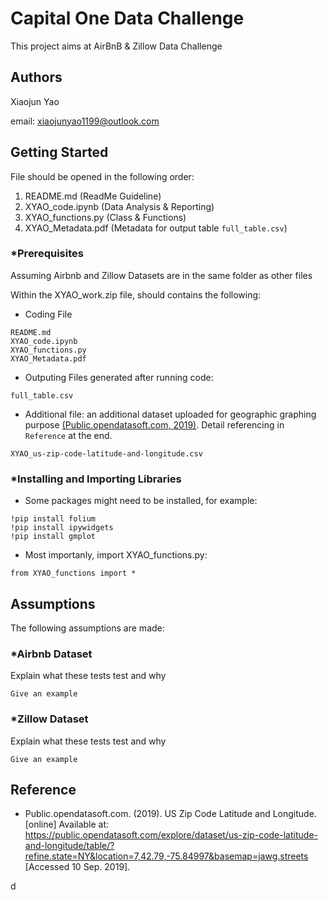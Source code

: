 # Capital One Data Challenge

This project aims at AirBnB & Zillow Data Challenge

## Authors
Xiaojun Yao

email: xiaojunyao1199@outlook.com

## Getting Started
File should be opened in the following order:
1. README.md (ReadMe Guideline)
2. XYAO_code.ipynb (Data Analysis & Reporting)
3. XYAO_functions.py (Class & Functions)
4. XYAO_Metadata.pdf (Metadata for output table `full_table.csv`)

### *Prerequisites
Assuming Airbnb and Zillow Datasets are in the same folder as other files

Within the XYAO_work.zip file, should contains the following:
* Coding File
```
README.md
XYAO_code.ipynb
XYAO_functions.py
XYAO_Metadata.pdf
```
* Outputing Files generated after running code:
```
full_table.csv
```
* Additional file: an additional dataset uploaded for geographic graphing purpose [(Public.opendatasoft.com, 2019)](https://public.opendatasoft.com/explore/dataset/us-zip-code-latitude-and-longitude/table/?refine.state=NY&location=7,42.79,-75.84997&basemap=jawg.streets). Detail referencing in `Reference` at the end.
```
XYAO_us-zip-code-latitude-and-longitude.csv
````

### *Installing and Importing Libraries

* Some packages might need to be installed, for example:
```
!pip install folium
!pip install ipywidgets
!pip install gmplot
```
* Most importanly, import XYAO_functions.py:
```
from XYAO_functions import *
```

## Assumptions 
The following assumptions are made:

### *Airbnb Dataset

Explain what these tests test and why

```
Give an example
```

### *Zillow Dataset

Explain what these tests test and why

```
Give an example
```


## Reference

* Public.opendatasoft.com. (2019). US Zip Code Latitude and Longitude. [online] Available at: https://public.opendatasoft.com/explore/dataset/us-zip-code-latitude-and-longitude/table/?refine.state=NY&location=7,42.79,-75.84997&basemap=jawg.streets [Accessed 10 Sep. 2019].

d
